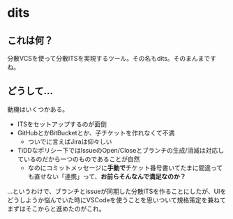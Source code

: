 # dits

## これは何？

分散VCSを使って分散ITSを実現するツール。その名もdits。そのまんまですね。

## どうして...

動機はいくつかある。

* ITSをセットアップするのが面倒
* GitHubとかBitBucketとか、子チケットを作れなくて不満
    * ついでに言えばJiraは仰々しい
* TiDDなポリシー下ではIssueのOpen/Closeとブランチの生成/消滅は対応しているのだから一つのものであることが自然
    * なのにコミットメッセージに**手動で**チケット番号書いてたまに間違っても直せない「連携」って、**お前らそんなんで満足なのか？**

...というわけで、ブランチとissueが同期した分散ITSを作ることにしたが、UIをどうしようか悩んでいた時にVSCodeを使うことを思いついて規格策定を兼ねてまずはそこからと進めたのがこれ。